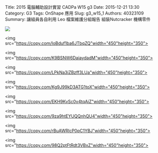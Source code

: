 Title: 2015 電腦輔助設計實習 CADPa W15 g3 
Date: 2015-12-21 13:30
Category: G3
Tags: OnShape 應用
Slug: g3_w15_1
Authors: 40323109
Summary: 讓組員各自利用 Leo 檔案維護分組報告
組裝Nutcracker 機構零件


<img src="https://copy.com/GSOuGAzrQym4k282">

<img src="https://copy.com/IoBduf1ba6JTbqZQ"width="450"height="350">

<img src="https://copy.com/K9BSNW6DaiaydadM"width="450"height="350">

<img src="https://copy.com/LPkNa3iZBzff3LUa"width="450"height="350">

<img src="https://copy.com/Kg9J99kD3ATG1toX"width="450"height="350">

<img src="https://copy.com/EKH9KvSc0v4tqAiZ"width="450"height="350">

<img src="https://copy.com/9za9htEYUQQnhQU4"width="450"height="350">

<img src="https://copy.com/rBuAWRlcP0pC1YBJ"width="450"height="350">

<img src="https://copy.com/98Q2ptFtRdt3VBxZ"width="450"height="350">

<script src="https://embed.github.com/view/3d/smpss91341/2015cadpa_g7/gh-pages/components/perfect.stl"></script>

<br />

